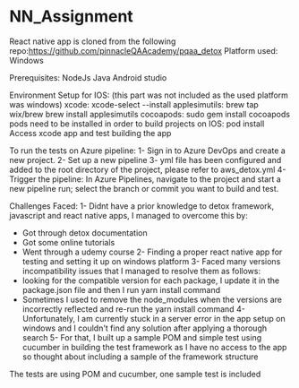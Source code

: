 # NN_Assignment

React native app is cloned from the following repo:https://github.com/pinnacleQAAcademy/pqaa_detox
Platform used: Windows

Prerequisites:
NodeJs
Java
Android studio

Environment Setup for IOS: (this part was not included as the used platform was windows)
xcode: xcode-select --install
applesimutils: 
brew tap wix/brew
brew install applesimutils
cocoapods: sudo gem install cocoapods
pods need to be installed in order to build projects on IOS: pod install
Access xcode app and test building the app

To run the tests on Azure pipeline:
1- Sign in to Azure DevOps and create a new project.
2- Set up a new pipeline
3- yml file has been configured and added to the root directory of the project, please refer to aws_detox.yml 
4- Trigger the pipeline: In Azure Pipelines, navigate to the project and start a new pipeline run; select the branch or commit you want to build and test.

Challenges Faced:
1- Didnt have a prior knowledge to detox framework, javascript and react native apps, I managed to overcome this by:
  - Got through detox documentation
  - Got some online tutorials
  - Went through a udemy course
2- Finding a proper react native app for testing and setting it up on windows platform
3- Faced many versions incompatibility issues that I managed to resolve them as follows:
  - looking for the compatible version for each package, I update it in the package.json file and then I run yarn install command
  - Sometimes I used to remove the node_modules when the versions are incorrectly reflected and re-run the yarn install command
4- Unfortunately, I am currently stuck in a server error in the app setup on windows and I couldn't find any solution after applying a thorough search
5- For that, I built up a sample POM and simple test using cucumber in building the test framework as I have no access to the app so thought about including a sample of the framework structure



The tests are using POM and cucumber, one sample test is included

